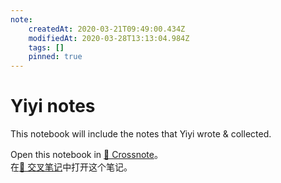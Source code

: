 ```yaml
---
note:
    createdAt: 2020-03-21T09:49:00.434Z
    modifiedAt: 2020-03-28T13:13:04.984Z
    tags: []
    pinned: true
---
```

# Yiyi notes

This notebook will include the notes that Yiyi wrote & collected.

Open this notebook in [📕 Crossnote](https://crossnote.app/?repo=https%3A%2F%2Fgithub.com%2Fshd101wyy%2Fyiyi-notes.git&branch=master&filePath=README.md)。  
在[📕 交叉笔记](https://crossnote.app/?repo=https%3A%2F%2Fgithub.com%2Fshd101wyy%2Fyiyi-notes.git&branch=master&filePath=README.md)中打开这个笔记。